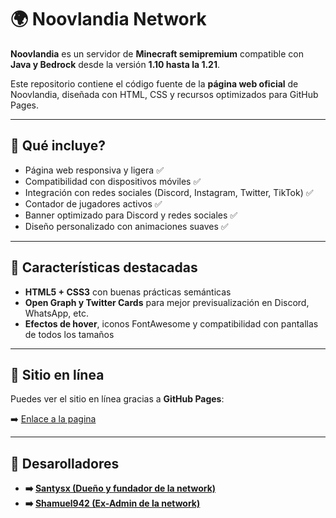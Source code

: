 # 🌍 Noovlandia Network

**Noovlandia** es un servidor de **Minecraft semipremium** compatible con **Java y Bedrock** desde la versión **1.10 hasta la 1.21**.

Este repositorio contiene el código fuente de la **página web oficial** de Noovlandia, diseñada con HTML, CSS y recursos optimizados para GitHub Pages.

---

## 🚀 Qué incluye?

- Página web responsiva y ligera ✅  
- Compatibilidad con dispositivos móviles ✅  
- Integración con redes sociales (Discord, Instagram, Twitter, TikTok) ✅  
- Contador de jugadores activos ✅  
- Banner optimizado para Discord y redes sociales ✅  
- Diseño personalizado con animaciones suaves ✅

---

## 🧾 Características destacadas

- **HTML5 + CSS3** con buenas prácticas semánticas
- **Open Graph y Twitter Cards** para mejor previsualización en Discord, WhatsApp, etc.
- **Efectos de hover**, iconos FontAwesome y compatibilidad con pantallas de todos los tamaños

---

## 🔗 Sitio en línea

Puedes ver el sitio en línea gracias a **GitHub Pages**:

➡️ [Enlace a la pagina](https://noovlandia.fun)

---

## 📁 Desarolladores

- **➡️ [Santysx (Dueño y fundador de la network)](https://github.com/Santysx)**
- **➡️ [Shamuel942 (Ex-Admin de la network)](https://github.com/Shamuel942)**

